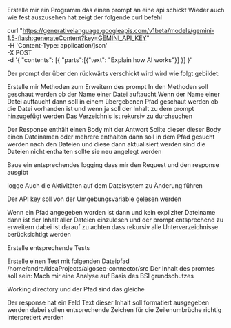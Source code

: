 Erstelle mir ein Programm das einen prompt an eine api schickt
Wieder auch wie fest auszusehen hat zeigt der folgende curl befehl


curl "https://generativelanguage.googleapis.com/v1beta/models/gemini-1.5-flash:generateContent?key=GEMINI_API_KEY" \
-H 'Content-Type: application/json' \
-X POST \
-d '{
  "contents": [{
    "parts":[{"text": "Explain how AI works"}]
    }]
   }'

Der prompt der über den rückwärts verschickt wird wird wie folgt gebildet:

Erstelle mir Methoden zum Erweitern des prompt
In den Methoden soll geschaut werden ob der Name einer Datei auftaucht
Wenn der Name einer Datei auftaucht dann soll in einem übergebenen Pfad geschaut werden ob die Datei vorhanden ist und wenn ja soll der Inhalt zu dem prompt hinzugefügt werden
Das Verzeichnis ist rekursiv zu durchsuchen


Der Response enthält einen Body mit der Antwort
Sollte dieser dieser Body einen Dateinamen oder mehrere enthalten dann soll in dem Pfad gesucht werden nach den Dateien und diese dann aktualisiert werden
sind  die Dateien nicht enthalten sollte sie neu angelegt werden


Baue ein entsprechendes logging dass mir den Request und den response ausgibt

logge Auch die Aktivitäten auf dem Dateisystem zu Änderung führen



Der API key soll von der Umgebungsvariable gelesen werden
 

Wenn ein Pfad angegeben worden ist dann und kein expliziter Dateiname dann ist der Inhalt aller Dateien einzulesen und der prompt entsprechend zu erweitern dabei ist darauf zu achten dass rekursiv alle Unterverzeichnisse berücksichtigt werden




Erstelle entsprechende Tests

Erstelle einen Test mit folgenden Dateipfad /home/andre/IdeaProjects/algosec-connector/src
Der Inhalt des promtes soll sein:
Mach mir eine Analyse auf Basis des BSI grundschutzes


Working directory und der Pfad sind das gleiche
 

Der response hat ein Feld Text dieser Inhalt soll formatiert ausgegeben werden dabei sollen entsprechende Zeichen für die Zeilenumbrüche richtig interpretiert werden